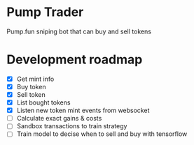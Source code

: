 # Pump Trader
Pump.fun sniping bot that can buy and sell tokens

# Development roadmap
- [X] Get mint info
- [X] Buy token
- [X] Sell token
- [X] List bought tokens
- [X] Listen new token mint events from websocket
- [ ] Calculate exact gains & costs
- [ ] Sandbox transactions to train strategy
- [ ] Train model to decise when to sell and buy with tensorflow